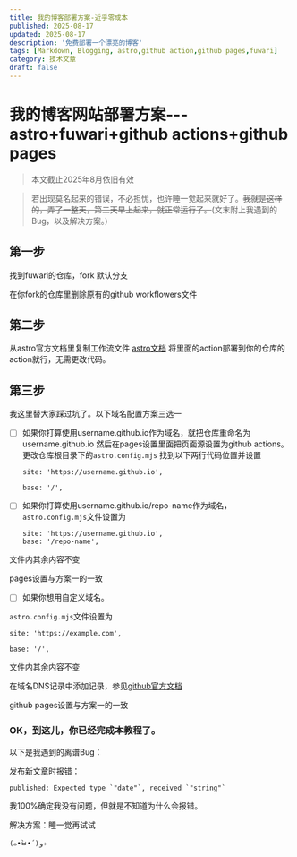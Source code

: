 ```yaml
---
title: 我的博客部署方案-近乎零成本
published: 2025-08-17
updated: 2025-08-17
description: '免费部署一个漂亮的博客'
tags: [Markdown, Blogging, astro,github action,github pages,fuwari]
category: 技术文章
draft: false
---
```

# 我的博客网站部署方案---astro+fuwari+github actions+github pages

> 本文截止2025年8月依旧有效

> 若出现莫名起来的错误，不必担忧，也许睡一觉起来就好了。~~我就是这样的，弄了一整天，第二天早上起来，就正常运行了。~~(文末附上我遇到的Bug，以及解决方案。)

## 第一步

找到fuwari的仓库，fork 默认分支

在你fork的仓库里删除原有的github workflowers文件

## 第二步

从astro官方文档里复制工作流文件
[astro文档](https://https://docs.astro.build/en/guides/deploy/github/)
将里面的action部署到你的仓库的action就行，无需更改代码。

## 第三步

我这里替大家踩过坑了。以下域名配置方案三选一

* [ ] 如果你打算使用username.github.io作为域名，就把仓库重命名为
  username.github.io
  然后在pages设置里面把页面源设置为github actions。
  更改仓库根目录下的`astro.config.mjs`
  找到以下两行代码位置并设置
  ```
  site: 'https://username.github.io',
  
  base: '/',
  ```
* [ ] 如果你打算使用username.github.io/repo-name作为域名，
  `astro.config.mjs`文件设置为

  ```
  site: 'https://username.github.io',
  base: '/repo-name',
  ```

文件内其余内容不变

pages设置与方案一的一致

* [ ] 如果你想用自定义域名。

`astro.config.mjs`文件设置为

  ```
  site: 'https://example.com',

  base: '/',
  ```

文件内其余内容不变

在域名DNS记录中添加记录，参见[github官方文档](https://https://docs.github.com/en/pages/getting-started-with-github-pages/securing-your-github-pages-site-with-https#verifying-the-dns-configuration)

github pages设置与方案一的一致

### OK，到这儿，你已经完成本教程了。

以下是我遇到的离谱Bug：

发布新文章时报错：

```
published: Expected type `"date"`, received `"string"`
```

我100%确定我没有问题，但就是不知道为什么会报错。

解决方案：睡一觉再试试

`(๑•̀ㅂ•́)و✧`
